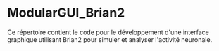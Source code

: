 # ModularGUI_Brian2

Ce répertoire contient le code pour le développement d'une interface graphique utilisant Brian2 pour simuler et analyser l'activité neuronale.


